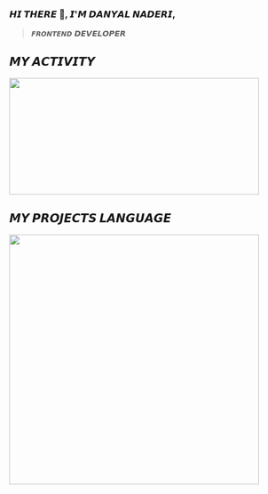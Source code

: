 ### 𝙃𝙄 𝙏𝙃𝙀𝙍𝙀 👋, 𝙄'𝙈 𝘿𝘼𝙉𝙔𝘼𝙇 𝙉𝘼𝘿𝙀𝙍𝙄, 
> `𝙁𝙍𝙊𝙉𝙏𝙀𝙉𝘿` 𝘿𝙀𝙑𝙀𝙇𝙊𝙋𝙀𝙍

## 𝙈𝙔 𝘼𝘾𝙏𝙄𝙑𝙄𝙏𝙔
<img style="width:450px; height:210px;" src="https://github-readme-stats.vercel.app/api?username=danyal-naderi&show_icons=true&theme=dark"/>

## 𝙈𝙔 𝙋𝙍𝙊𝙅𝙀𝘾𝙏𝙎 𝙇𝘼𝙉𝙂𝙐𝘼𝙂𝙀
<img style="width:450px;" src="https://github-readme-stats.vercel.app/api/top-langs/?username=danyal-naderi&layout=compact"/>

